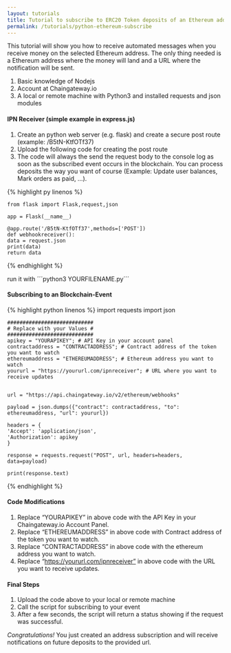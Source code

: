 ```yaml
---
layout: tutorials
title: Tutorial to subscribe to ERC20 Token deposits of an Ethereum address
permalink: /tutorials/python-ethereum-subscribe
---
```


This tutorial will show you how to receive automated messages when you receive money on the selected Ethereum address. The only thing needed is a Ethereum address where the money will land and a URL where the notification will be sent.

1. Basic knowledge of Nodejs
2. Account at Chaingateway.io
3. A local or remote machine with Python3 and installed requests and json modules

#### IPN Receiver (simple example in express.js)

1. Create an python web server (e.g. flask) and create a secure post route (example: /B5tN-KtfOTf37)
2. Upload the following code for creating the post route
3. The code will always the send the request body to the console log as soon as the subscribed event occurs in the blockchain.  You can process deposits the way you want of course (Example: Update user balances, Mark orders as paid, …).


{% highlight py linenos %}

    from flask import Flask,request,json

    app = Flask(__name__)

    @app.route('/B5tN-KtfOTf37',methods=['POST'])
    def webhookreceiver():
    data = request.json
    print(data)
    return data

{% endhighlight %}

run it with ´´´python3 YOURFILENAME.py´´´


#### Subscribing to an Blockchain-Event
{% highlight python linenos %}
    import requests
    import json

    ############################
    # Replace with your Values #
    ############################
    apikey = "YOURAPIKEY"; # API Key in your account panel
    contractaddress = "CONTRACTADDRESS"; # Contract address of the token you want to watch
    ethereumaddress = "ETHEREUMADDRESS"; # Ethereum address you want to watch
    yoururl = "https://yoururl.com/ipnreceiver"; # URL where you want to receive updates

    
    url = "https://api.chaingateway.io/v2/ethereum/webhooks"

    payload = json.dumps({"contract": contractaddress, "to": ethereumaddress, "url": yoururl})

    headers = {
    'Accept': 'application/json',
    'Authorization': apikey
    }

    response = requests.request("POST", url, headers=headers, data=payload)

    print(response.text)


{% endhighlight %}



#### Code Modifications

1. Replace “YOURAPIKEY” in  above code with the API Key in your Chaingateway.io Account Panel.
2. Replace “ETHEREUMADDRESS” in  above code with Contract address of the token you want to watch.
3. Replace “CONTRACTADDRESS” in  above code with the ethereum address you want to watch.
4. Replace “https://yoururl.com/ipnreceiver” in above code with the URL you want to receive updates.

#### Final Steps

1. Upload the code above to your local or remote machine
2. Call the script for subscribing to your event
3. After a few seconds, the script will return a status showing if the request was successful.

*Congratulations!* You just created an address subscription and will receive notifications on future deposits to the provided url.